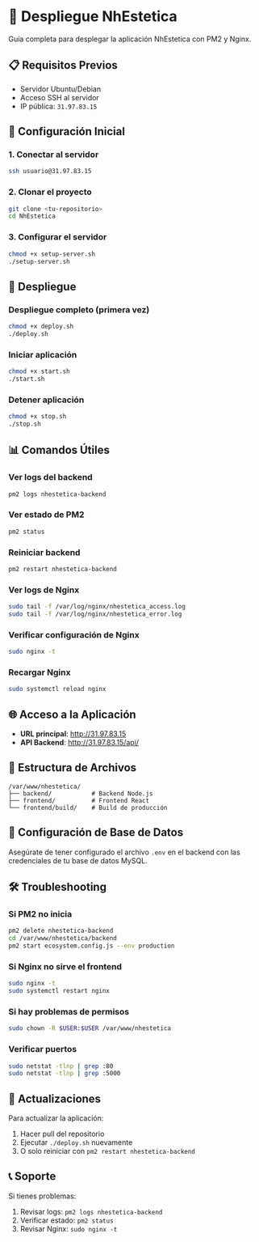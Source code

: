 # 🚀 Despliegue NhEstetica

Guía completa para desplegar la aplicación NhEstetica con PM2 y Nginx.

## 📋 Requisitos Previos

- Servidor Ubuntu/Debian
- Acceso SSH al servidor
- IP pública: `31.97.83.15`

## 🔧 Configuración Inicial

### 1. Conectar al servidor
```bash
ssh usuario@31.97.83.15
```

### 2. Clonar el proyecto
```bash
git clone <tu-repositorio>
cd NhEstetica
```

### 3. Configurar el servidor
```bash
chmod +x setup-server.sh
./setup-server.sh
```

## 🚀 Despliegue

### Despliegue completo (primera vez)
```bash
chmod +x deploy.sh
./deploy.sh
```

### Iniciar aplicación
```bash
chmod +x start.sh
./start.sh
```

### Detener aplicación
```bash
chmod +x stop.sh
./stop.sh
```

## 📊 Comandos Útiles

### Ver logs del backend
```bash
pm2 logs nhestetica-backend
```

### Ver estado de PM2
```bash
pm2 status
```

### Reiniciar backend
```bash
pm2 restart nhestetica-backend
```

### Ver logs de Nginx
```bash
sudo tail -f /var/log/nginx/nhestetica_access.log
sudo tail -f /var/log/nginx/nhestetica_error.log
```

### Verificar configuración de Nginx
```bash
sudo nginx -t
```

### Recargar Nginx
```bash
sudo systemctl reload nginx
```

## 🌐 Acceso a la Aplicación

- **URL principal**: http://31.97.83.15
- **API Backend**: http://31.97.83.15/api/

## 📁 Estructura de Archivos

```
/var/www/nhestetica/
├── backend/           # Backend Node.js
├── frontend/          # Frontend React
└── frontend/build/    # Build de producción
```

## 🔧 Configuración de Base de Datos

Asegúrate de tener configurado el archivo `.env` en el backend con las credenciales de tu base de datos MySQL.

## 🛠️ Troubleshooting

### Si PM2 no inicia
```bash
pm2 delete nhestetica-backend
cd /var/www/nhestetica/backend
pm2 start ecosystem.config.js --env production
```

### Si Nginx no sirve el frontend
```bash
sudo nginx -t
sudo systemctl restart nginx
```

### Si hay problemas de permisos
```bash
sudo chown -R $USER:$USER /var/www/nhestetica
```

### Verificar puertos
```bash
sudo netstat -tlnp | grep :80
sudo netstat -tlnp | grep :5000
```

## 🔄 Actualizaciones

Para actualizar la aplicación:

1. Hacer pull del repositorio
2. Ejecutar `./deploy.sh` nuevamente
3. O solo reiniciar con `pm2 restart nhestetica-backend`

## 📞 Soporte

Si tienes problemas:
1. Revisar logs: `pm2 logs nhestetica-backend`
2. Verificar estado: `pm2 status`
3. Revisar Nginx: `sudo nginx -t` 